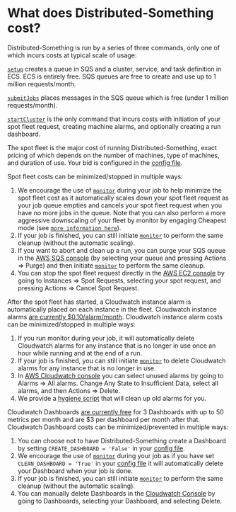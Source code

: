 # What does Distributed-Something cost?

Distributed-Something is run by a series of three commands, only one of which incurs costs at typical scale of usage:

[`setup`](step_1_configuration.md) creates a queue in SQS and a cluster, service, and task definition in ECS.
ECS is entirely free.
SQS queues are free to create and use up to 1 million requests/month.

[`submitJobs`](step_2_submit_jobs.md) places messages in the SQS queue which is free (under 1 million requests/month).

[`startCluster`](step_3_start_cluster.md) is the only command that incurs costs with initiation of your spot fleet request, creating machine alarms, and optionally creating a run dashboard.

The spot fleet is the major cost of running Distributed-Something, exact pricing of which depends on the number of machines, type of machines, and duration of use.
Your bid is configured in the [config file](step_1_configuration.md).

Spot fleet costs can be minimized/stopped in multiple ways:

1) We encourage the use of [`monitor`](step_4_monitor.md) during your job to help minimize the spot fleet cost as it automatically scales down your spot fleet request as your job queue empties and cancels your spot fleet request when you have no more jobs in the queue.
Note that you can also perform a more aggressive downscaling of your fleet by monitor by engaging Cheapest mode (see [`more information here`](step_4_monitor.md)).
2) If your job is finished, you can still initiate [`monitor`](step_4_monitor.md) to perform the same cleanup (without the automatic scaling).
3) If you want to abort and clean up a run, you can purge your SQS queue in the [AWS SQS console](https://console.aws.amazon.com/sqs/) (by selecting your queue and pressing Actions => Purge) and then initiate [`monitor`](step_4_monitor.md) to perform the same cleanup.
4) You can stop the spot fleet request directly in the [AWS EC2 console](https://console.aws.amazon.com/ec2/) by going to Instances => Spot Requests, selecting your spot request, and pressing Actions => Cancel Spot Request.

After the spot fleet has started, a Cloudwatch instance alarm is automatically placed on each instance in the fleet.
Cloudwatch instance alarms [are currently $0.10/alarm/month](https://aws.amazon.com/cloudwatch/pricing/).
Cloudwatch instance alarm costs can be minimized/stopped in multiple ways:

1) If you run monitor during your job, it will automatically delete Cloudwatch alarms for any instance that is no longer in use once an hour while running and at the end of a run.
2) If your job is finished, you can still initiate [`monitor`](step_4_monitor.md) to delete Cloudwatch alarms for any instance that is no longer in use.
3) In [AWS Cloudwatch console](https://console.aws.amazon.com/cloudwatch/) you can select unused alarms by going to Alarms => All alarms. Change Any State to Insufficient Data, select all alarms, and then Actions => Delete.
4) We provide a [hygiene script](hygiene.md) that will clean up old alarms for you.

Cloudwatch Dashboards [are currently free](https://aws.amazon.com/cloudwatch/pricing/) for 3 Dashboards with up to 50 metrics per month and are $3 per dashboard per month after that.
Cloudwatch Dashboard costs can be minimized/prevented in multiple ways:

1) You can choose not to have Distributed-Something create a Dashboard by setting `CREATE_DASHBOARD = 'False'` in your [config file](step_1_configuration.md).
2) We encourage the use of [`monitor`](step_4_monitor.md) during your job as if you have set `CLEAN_DASHBOARD = 'True'` in your [config file](step_1_configuration.md) it will automatically delete your Dashboard when your job is done.
3) If your job is finished, you can still initiate [`monitor`](step_4_monitor.md) to perform the same cleanup (without the automatic scaling).
4) You can manually delete Dashboards in the [Cloudwatch Console]((https://console.aws.amazon.com/cloudwatch/)) by going to Dashboards, selecting your Dashboard, and selecting Delete.
